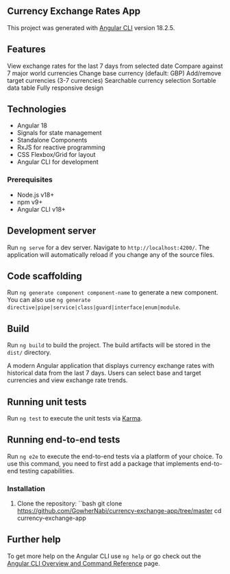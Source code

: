 
## Currency Exchange Rates App

This project was generated with [Angular CLI](https://github.com/angular/angular-cli) version 18.2.5.

## Features

View exchange rates for the last 7 days from selected date
Compare against 7 major world currencies
Change base currency (default: GBP)
Add/remove target currencies (3-7 currencies)
Searchable currency selection
Sortable data table
Fully responsive design

## Technologies

- Angular 18
- Signals for state management
- Standalone Components
- RxJS for reactive programming
- CSS Flexbox/Grid for layout
- Angular CLI for development

### Prerequisites

- Node.js v18+
- npm v9+
- Angular CLI v18+

## Development server

Run `ng serve` for a dev server. Navigate to `http://localhost:4200/`. The application will automatically reload if you change any of the source files.

## Code scaffolding

Run `ng generate component component-name` to generate a new component. You can also use `ng generate directive|pipe|service|class|guard|interface|enum|module`.

## Build

Run `ng build` to build the project. The build artifacts will be stored in the `dist/` directory.

A modern Angular application that displays currency exchange rates with historical data from the last 7 days. Users can select base and target currencies and view exchange rate trends.

## Running unit tests

Run `ng test` to execute the unit tests via [Karma](https://karma-runner.github.io).

## Running end-to-end tests

Run `ng e2e` to execute the end-to-end tests via a platform of your choice. To use this command, you need to first add a package that implements end-to-end testing capabilities.


### Installation

1. Clone the repository:
``bash
git clone https://github.com/GowherNabi/currency-exchange-app/tree/master
cd currency-exchange-app



## Further help

To get more help on the Angular CLI use `ng help` or go check out the [Angular CLI Overview and Command Reference](https://angular.dev/tools/cli) page.
